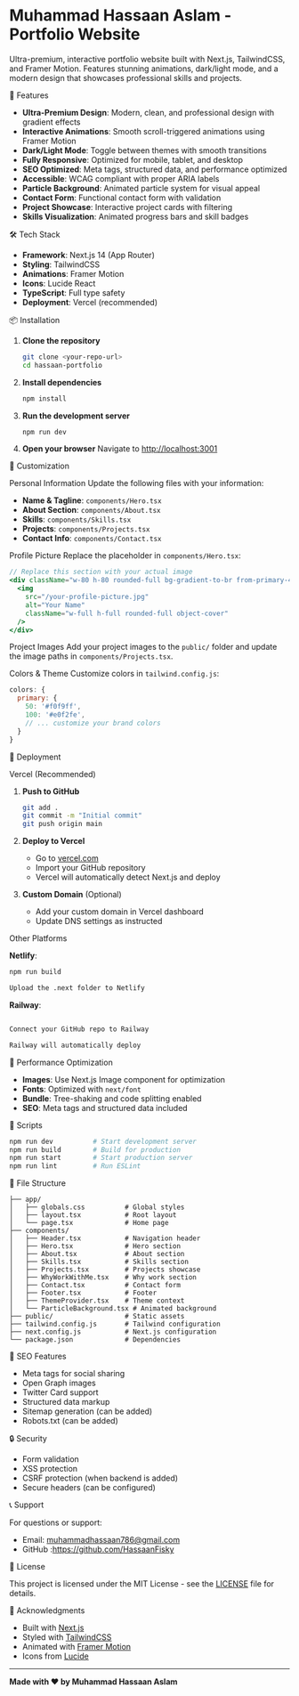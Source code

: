 # Muhammad Hassaan Aslam - Portfolio Website

Ultra-premium, interactive portfolio website built with Next.js, TailwindCSS, and Framer Motion. Features stunning animations, dark/light mode, and a modern design that showcases professional skills and projects.

🚀 Features

- **Ultra-Premium Design**: Modern, clean, and professional design with gradient effects
- **Interactive Animations**: Smooth scroll-triggered animations using Framer Motion
- **Dark/Light Mode**: Toggle between themes with smooth transitions
- **Fully Responsive**: Optimized for mobile, tablet, and desktop
- **SEO Optimized**: Meta tags, structured data, and performance optimized
- **Accessible**: WCAG compliant with proper ARIA labels
- **Particle Background**: Animated particle system for visual appeal
- **Contact Form**: Functional contact form with validation
- **Project Showcase**: Interactive project cards with filtering
- **Skills Visualization**: Animated progress bars and skill badges

🛠️ Tech Stack

- **Framework**: Next.js 14 (App Router)
- **Styling**: TailwindCSS
- **Animations**: Framer Motion
- **Icons**: Lucide React
- **TypeScript**: Full type safety
- **Deployment**: Vercel (recommended)

📦 Installation

1. **Clone the repository**

   ```bash
   git clone <your-repo-url>
   cd hassaan-portfolio
   ```

2. **Install dependencies**

   ```bash
   npm install
   ```

3. **Run the development server**

   ```bash
   npm run dev
   ```

4. **Open your browser**
   Navigate to [http://localhost:3001](http://localhost:3001)

🎨 Customization

Personal Information
Update the following files with your information:

- **Name & Tagline**: `components/Hero.tsx`
- **About Section**: `components/About.tsx`
- **Skills**: `components/Skills.tsx`
- **Projects**: `components/Projects.tsx`
- **Contact Info**: `components/Contact.tsx`

Profile Picture
Replace the placeholder in `components/Hero.tsx`:

```jsx
// Replace this section with your actual image
<div className="w-80 h-80 rounded-full bg-gradient-to-br from-primary-400 via-purple-500 to-primary-600 p-1 shadow-2xl">
  <img 
    src="/your-profile-picture.jpg" 
    alt="Your Name" 
    className="w-full h-full rounded-full object-cover"
  />
</div>
```

Project Images
Add your project images to the `public/` folder and update the image paths in `components/Projects.tsx`.

Colors & Theme
Customize colors in `tailwind.config.js`:

```js
colors: {
  primary: {
    50: '#f0f9ff',
    100: '#e0f2fe',
    // ... customize your brand colors
  }
}
```

🚀 Deployment

Vercel (Recommended)

1. **Push to GitHub**

   ```bash
   git add .
   git commit -m "Initial commit"
   git push origin main
   ```

2. **Deploy to Vercel**
   - Go to [vercel.com](https://vercel.com)
   - Import your GitHub repository
   - Vercel will automatically detect Next.js and deploy

3. **Custom Domain** (Optional)
   - Add your custom domain in Vercel dashboard
   - Update DNS settings as instructed

Other Platforms

**Netlify**:

```bash
npm run build

Upload the .next folder to Netlify
```

**Railway**:

```bash

Connect your GitHub repo to Railway

Railway will automatically deploy
```

📱 Performance Optimization

- **Images**: Use Next.js Image component for optimization
- **Fonts**: Optimized with `next/font`
- **Bundle**: Tree-shaking and code splitting enabled
- **SEO**: Meta tags and structured data included

🔧 Scripts

```bash
npm run dev          # Start development server
npm run build        # Build for production
npm run start        # Start production server
npm run lint         # Run ESLint
```

📄 File Structure

```
├── app/
│   ├── globals.css          # Global styles
│   ├── layout.tsx           # Root layout
│   └── page.tsx             # Home page
├── components/
│   ├── Header.tsx           # Navigation header
│   ├── Hero.tsx             # Hero section
│   ├── About.tsx            # About section
│   ├── Skills.tsx           # Skills section
│   ├── Projects.tsx         # Projects showcase
│   ├── WhyWorkWithMe.tsx    # Why work section
│   ├── Contact.tsx          # Contact form
│   ├── Footer.tsx           # Footer
│   ├── ThemeProvider.tsx    # Theme context
│   └── ParticleBackground.tsx # Animated background
├── public/                  # Static assets
├── tailwind.config.js       # Tailwind configuration
├── next.config.js           # Next.js configuration
└── package.json             # Dependencies
```

🎯 SEO Features

- Meta tags for social sharing
- Open Graph images
- Twitter Card support
- Structured data markup
- Sitemap generation (can be added)
- Robots.txt (can be added)

🔒 Security

- Form validation
- XSS protection
- CSRF protection (when backend is added)
- Secure headers (can be configured)

📞 Support

For questions or support:

- Email: <muhammadhassaan786@gmail.com>
- GitHub :<https://github.com/HassaanFisky>

📄 License

This project is licensed under the MIT License - see the [LICENSE](LICENSE) file for details.

🙏 Acknowledgments

- Built with [Next.js](https://nextjs.org/)
- Styled with [TailwindCSS](https://tailwindcss.com/)
- Animated with [Framer Motion](https://www.framer.com/motion/)
- Icons from [Lucide](https://lucide.dev/)

---

**Made with ❤️ by Muhammad Hassaan Aslam**
